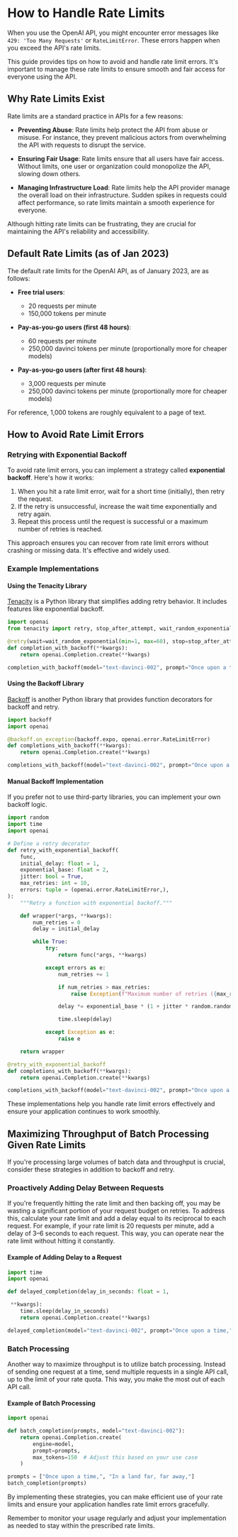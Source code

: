 # How to Handle Rate Limits

When you use the OpenAI API, you might encounter error messages like `429: 'Too Many Requests'` or `RateLimitError`. These errors happen when you exceed the API's rate limits.

This guide provides tips on how to avoid and handle rate limit errors. It's important to manage these rate limits to ensure smooth and fair access for everyone using the API.

## Why Rate Limits Exist

Rate limits are a standard practice in APIs for a few reasons:

- **Preventing Abuse**: Rate limits help protect the API from abuse or misuse. For instance, they prevent malicious actors from overwhelming the API with requests to disrupt the service.

- **Ensuring Fair Usage**: Rate limits ensure that all users have fair access. Without limits, one user or organization could monopolize the API, slowing down others.

- **Managing Infrastructure Load**: Rate limits help the API provider manage the overall load on their infrastructure. Sudden spikes in requests could affect performance, so rate limits maintain a smooth experience for everyone.

Although hitting rate limits can be frustrating, they are crucial for maintaining the API's reliability and accessibility.

## Default Rate Limits (as of Jan 2023)

The default rate limits for the OpenAI API, as of January 2023, are as follows:

- **Free trial users**:
  - 20 requests per minute
  - 150,000 tokens per minute

- **Pay-as-you-go users (first 48 hours)**:
  - 60 requests per minute
  - 250,000 davinci tokens per minute (proportionally more for cheaper models)

- **Pay-as-you-go users (after first 48 hours)**:
  - 3,000 requests per minute
  - 250,000 davinci tokens per minute (proportionally more for cheaper models)

For reference, 1,000 tokens are roughly equivalent to a page of text.

## How to Avoid Rate Limit Errors

### Retrying with Exponential Backoff

To avoid rate limit errors, you can implement a strategy called **exponential backoff**. Here's how it works:

1. When you hit a rate limit error, wait for a short time (initially), then retry the request.
2. If the retry is unsuccessful, increase the wait time exponentially and retry again.
3. Repeat this process until the request is successful or a maximum number of retries is reached.

This approach ensures you can recover from rate limit errors without crashing or missing data. It's effective and widely used.

### Example Implementations

#### Using the Tenacity Library

[Tenacity](https://tenacity.readthedocs.io/en/latest/) is a Python library that simplifies adding retry behavior. It includes features like exponential backoff.

```python
import openai
from tenacity import retry, stop_after_attempt, wait_random_exponential

@retry(wait=wait_random_exponential(min=1, max=60), stop=stop_after_attempt(6))
def completion_with_backoff(**kwargs):
    return openai.Completion.create(**kwargs)

completion_with_backoff(model="text-davinci-002", prompt="Once upon a time,")
```

#### Using the Backoff Library

[Backoff](https://pypi.org/project/backoff/) is another Python library that provides function decorators for backoff and retry.

```python
import backoff
import openai

@backoff.on_exception(backoff.expo, openai.error.RateLimitError)
def completions_with_backoff(**kwargs):
    return openai.Completion.create(**kwargs)

completions_with_backoff(model="text-davinci-002", prompt="Once upon a time,")
```

#### Manual Backoff Implementation

If you prefer not to use third-party libraries, you can implement your own backoff logic.

```python
import random
import time
import openai

# Define a retry decorator
def retry_with_exponential_backoff(
    func,
    initial_delay: float = 1,
    exponential_base: float = 2,
    jitter: bool = True,
    max_retries: int = 10,
    errors: tuple = (openai.error.RateLimitError,),
):
    """Retry a function with exponential backoff."""

    def wrapper(*args, **kwargs):
        num_retries = 0
        delay = initial_delay

        while True:
            try:
                return func(*args, **kwargs)

            except errors as e:
                num_retries += 1

                if num_retries > max_retries:
                    raise Exception(f"Maximum number of retries ({max_retries}) exceeded.")

                delay *= exponential_base * (1 + jitter * random.random())

                time.sleep(delay)

            except Exception as e:
                raise e

    return wrapper

@retry_with_exponential_backoff
def completions_with_backoff(**kwargs):
    return openai.Completion.create(**kwargs)

completions_with_backoff(model="text-davinci-002", prompt="Once upon a time,")
```

These implementations help you handle rate limit errors effectively and ensure your application continues to work smoothly.

## Maximizing Throughput of Batch Processing Given Rate Limits

If you're processing large volumes of batch data and throughput is crucial, consider these strategies in addition to backoff and retry.

### Proactively Adding Delay Between Requests

If you're frequently hitting the rate limit and then backing off, you may be wasting a significant portion of your request budget on retries. To address this, calculate your rate limit and add a delay equal to its reciprocal to each request. For example, if your rate limit is 20 requests per minute, add a delay of 3–6 seconds to each request. This way, you can operate near the rate limit without hitting it constantly.

#### Example of Adding Delay to a Request

```python
import time
import openai

def delayed_completion(delay_in_seconds: float = 1,

 **kwargs):
    time.sleep(delay_in_seconds)
    return openai.Completion.create(**kwargs)

delayed_completion(model="text-davinci-002", prompt="Once upon a time,", delay_in_seconds=3)
```

### Batch Processing

Another way to maximize throughput is to utilize batch processing. Instead of sending one request at a time, send multiple requests in a single API call, up to the limit of your rate quota. This way, you make the most out of each API call.

#### Example of Batch Processing

```python
import openai

def batch_completion(prompts, model="text-davinci-002"):
    return openai.Completion.create(
        engine=model,
        prompt=prompts,
        max_tokens=150  # Adjust this based on your use case
    )

prompts = ["Once upon a time,", "In a land far, far away,"]
batch_completion(prompts)
```

By implementing these strategies, you can make efficient use of your rate limits and ensure your application handles rate limit errors gracefully.

Remember to monitor your usage regularly and adjust your implementation as needed to stay within the prescribed rate limits.
